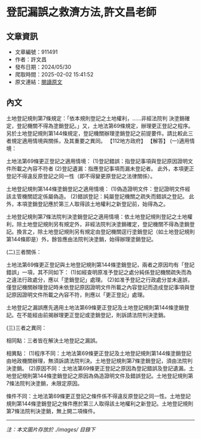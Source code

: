 # 登記漏誤之救濟方法,許文昌老師

## 文章資訊
- 文章編號：911491
- 作者：許文昌
- 發布日期：2024/05/30
- 爬取時間：2025-02-02 15:41:52
- 原文連結：[閱讀原文](https://real-estate.get.com.tw/Columns/detail.aspx?no=911491)

## 內文
土地登記規則第7條規定：「依本規則登記之土地權利，……非經法院判 決塗銷確定，登記機關不得為塗銷登記。」又，土地法第69條規定，辦理更正登記之程序。另於土地登記規則第144條規定，登記機關辦理塗銷登記之前提要件。請比較此三者規定適用情境與關係，及其重要之異同。
【112地方政府】
【解答】
(一)適用情境：


土地法第69條更正登記之適用情境：
(1)登記錯誤：指登記事項與登記原因證明文件所載之內容不符者 (2)登記遺漏：指應登記事項而漏未登記者。
此外，本項更正登記不得違反原登記之同一性（即不得變更原登記之法律關係）。


土地登記規則第144條塗銷登記之適用情境：
(1)偽造證明文件：登記證明文件經該主管機關認定係屬偽造。 (2)錯誤登記：純屬登記機關之疏失而錯誤之登記。
此外，本項塗銷登記應於第三人取得該土地權利之新登記前，始得為之。

土地登記規則第7條法院判決塗銷登記之適用情境：依土地登記規則登記之土地權利，除土地登記規則另有規定外，非經法院判決塗銷確定，登記機關不得為塗銷登記。換言之，除土地登記規則另有規定由登記機關逕行塗銷登記（如土地登記規則第144條即是）外，餘皆應由法院判決塗銷，始得辦理塗銷登記。

(二)三者關係：


土地法第69條更正登記與土地登記規則第144條塗銷登記，兩者之原因均有「登記錯誤」一項，其不同如下：
(1)如經查明原准予登記之處分純係登記機關疏失而為之違法行政處分，應以「塗銷登記」處理。 (2)如准予登記之行政處分並未違誤，僅登記機關辦理登記時未依登記原因證明文件所載之內容登記而造成登記事項與登記原因證明文件所載之內容不符，則應以「更正登記」處理。

土地登記之漏誤應先適用土地法第69條更正登記及土地登記規則第144條塗銷登記。在不能經由前揭辦理更正登記或塗銷登記，則訴請法院判決塗銷。

(三)三者之異同：

相同點：三者皆在解決土地登記之漏誤。

相異點：
(1)程序不同：土地法第69條更正登記及土地登記規則第144條塗銷登記由地政機關辦理，無須訴請法院判決。土地登記規則第7條塗銷登記，須由法院判決塗銷。 (2)原因不同：土地法第69條更正登記之原因為登記錯誤及登記遺漏。土地登記規則第144條塗銷登記之原因為偽造證明文件及錯誤登記。土地登記規則第7條法院判決塗銷，未限定原因。

條件不同：土地法第69條更正登記之條件係不得違反原登記之同一性。土地登記規則第144條塗銷登記之條件應於第三人取得該土地權利之新登記。土地登記規則第7條法院判決塗銷，無上開二項條件。

---
*注：本文圖片存放於 ./images/ 目錄下*
